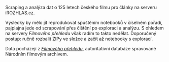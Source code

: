 Scraping a analýza dat o 125 letech českého filmu pro články na serveru iROZHLAS.cz.

Výsledky by mělo jít reprodukovat spuštěním notebooků v číselném pořadí, pajplajna jede od scrapování přes čištění po exploraci a analýzu. S ohledem na servery _Filmového přehledu_ však radím to takto nedělat. Doporučený postup: ručně rozbalit ZIPy ve složce a začít až notebooky s explorací.

Data pocházejí z _[Filmového přehledu](https://filmovyprehled.cz/)_, autoritativní databáze spravované Národním filmovým archivem.

